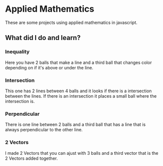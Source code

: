 # Applied Mathematics

These are some projects using applied mathematics in javascript.

## What did I do and learn?

### Inequality

Here you have 2 balls that make a line and a third ball that changes color depending on if it's above or under the line.

### Intersection

This one has 2 lines between 4 balls and it looks if there is a intersection between the lines. If there is an intersection it places a small ball where the intersection is.

### Perpendicular

There is one line between 2 balls and a third ball that has a line that is always perpendicular to the other line.

### 2 Vectors

I made 2 Vectors that you can ajust with 3 balls and a third vector that is the 2 Vectors added together.